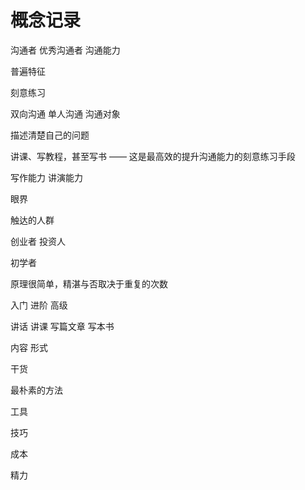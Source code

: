 # 概念记录



沟通者 优秀沟通者 沟通能力

普遍特征

刻意练习

双向沟通 单人沟通 沟通对象

描述清楚自己的问题

讲课、写教程，甚至写书 —— 这是最高效的提升沟通能力的刻意练习手段

写作能力 讲演能力

眼界

触达的人群

创业者 投资人

初学者

原理很简单，精湛与否取决于重复的次数

入门 进阶 高级

讲话  讲课 写篇文章 写本书

内容  形式 

干货

最朴素的方法 

工具

技巧

成本

精力